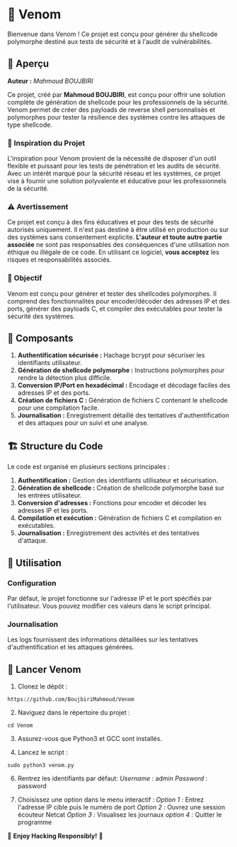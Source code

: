 # 🐍 Venom
Bienvenue dans Venom ! Ce projet est conçu pour générer du shellcode polymorphe destiné aux tests de sécurité et à l'audit de vulnérabilités.

## 📖 Aperçu

**Auteur :** _Mahmoud BOUJBIRI_

Ce projet, créé par **Mahmoud BOUJBIRI**, est conçu pour offrir une solution complète de génération de shellcode pour les professionnels de la sécurité. Venom permet de créer des payloads de reverse shell personnalisés et polymorphes pour tester la résilience des systèmes contre les attaques de type shellcode.

### 🌟 Inspiration du Projet

L'inspiration pour Venom provient de la nécessité de disposer d'un outil flexible et puissant pour les tests de pénétration et les audits de sécurité. Avec un intérêt marqué pour la sécurité réseau et les systèmes, ce projet vise à fournir une solution polyvalente et éducative pour les professionnels de la sécurité.

### ⚠️ Avertissement

Ce projet est conçu à des fins éducatives et pour des tests de sécurité autorisés uniquement. Il n'est pas destiné à être utilisé en production ou sur des systèmes sans consentement explicite. **L'auteur et toute autre partie associée** ne sont pas responsables des conséquences d'une utilisation non éthique ou illégale de ce code. En utilisant ce logiciel, **vous acceptez** les risques et responsabilités associés.

### 🎯 Objectif

Venom est conçu pour générer et tester des shellcodes polymorphes. Il comprend des fonctionnalités pour encoder/décoder des adresses IP et des ports, générer des payloads C, et compiler des exécutables pour tester la sécurité des systèmes.

## 🧩 Composants

1. **Authentification sécurisée :** Hachage bcrypt pour sécuriser les identifiants utilisateur.
2. **Génération de shellcode polymorphe :** Instructions polymorphes pour rendre la détection plus difficile.
3. **Conversion IP/Port en hexadécimal :** Encodage et décodage faciles des adresses IP et des ports.
4. **Création de fichiers C :** Génération de fichiers C contenant le shellcode pour une compilation facile.
5. **Journalisation :** Enregistrement détaillé des tentatives d'authentification et des attaques pour un suivi et une analyse.

## 🏗️ Structure du Code

Le code est organisé en plusieurs sections principales :

1. **Authentification :** Gestion des identifiants utilisateur et sécurisation.
2. **Génération de shellcode :** Création de shellcode polymorphe basé sur les entrées utilisateur.
3. **Conversion d'adresses :** Fonctions pour encoder et décoder les adresses IP et les ports.
4. **Compilation et exécution :** Génération de fichiers C et compilation en exécutables.
5. **Journalisation :** Enregistrement des activités et des tentatives d'attaque.

## 🚀 Utilisation

### Configuration
Par défaut, le projet fonctionne sur l'adresse IP et le port spécifiés par l'utilisateur. Vous pouvez modifier ces valeurs dans le script principal.

### Journalisation
Les logs fournissent des informations détaillées sur les tentatives d'authentification et les attaques générées.

## 🏃 Lancer Venom

1. Clonez le dépôt :
```
https://github.com/BoujbiriMahmoud/Venom
```

2. Naviguez dans le répertoire du projet :
```
cd Venom
```

3. Assurez-vous que Python3 et GCC sont installés.
   
5. Lancez le script :
```
sudo python3 venom.py
```

6. Rentrez les identifiants par défaut:
   _Username :_ admin
   _Password :_ password
   
8. Choisissez une option dans le menu interactif :
   _Option 1 :_ Entrez l'adresse IP cible puis le numéro de port
   _Option 2 :_ Ouvrez une session écouteur Netcat
   _Option 3 :_ Visualisez les journaux
   _option 4 :_ Quitter le programme

🎉 **Enjoy Hacking Responsibly!** 🎉
